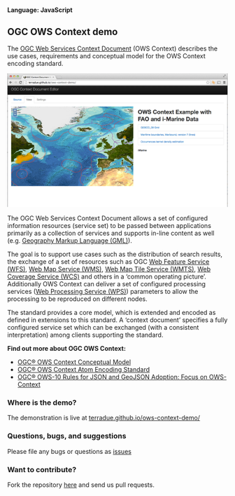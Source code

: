 
#### Language: JavaScript
## OGC OWS Context demo

The [OGC Web Services Context Document](http://www.opengeospatial.org/standards/owc) (OWS Context) describes the use cases, requirements and conceptual model for the OWS Context encoding standard. 

![OWS Context demo](https://github.com/Terradue/ows-context-demo/raw/master/src/main/resources/ows-context-imarine.png)

The OGC Web Services Context Document allows a set of configured information resources (service set) to be passed between applications primarily as a collection of services and supports in-line content as well (e.g. [Geography Markup Language (GML)](http://www.opengeospatial.org/standards/gml)). 

The goal is to support use cases such as the distribution of search results, the exchange of a set of resources such as OGC [Web Feature Service (WFS)](http://www.opengeospatial.org/standards/wfs), [Web Map Service (WMS)](http://www.opengeospatial.org/standards/wms), [Web Map Tile Service (WMTS)](http://www.opengeospatial.org/standards/wmts), [Web Coverage Service (WCS)](http://www.opengeospatial.org/standards/wcs) and others in a ‘common operating picture’. Additionally OWS Context can deliver a set of configured processing services ([Web Processing Service (WPS)](http://www.opengeospatial.org/standards/wps)) parameters to allow the processing to be reproduced on different nodes. 

The standard provides a core model, which is extended and encoded as defined in extensions to this standard. A ‘context document’ specifies a fully configured service set which can be exchanged (with a consistent interpretation) among clients supporting the standard. 

**Find out more about OGC OWS Context:**

* [OGC® OWS Context Conceptual Model](https://portal.opengeospatial.org/files/?artifact_id=55182)
* [OGC® OWS Context Atom Encoding Standard](https://portal.opengeospatial.org/files/?artifact_id=55183)
* [OGC® OWS-10 Rules for JSON and GeoJSON Adoption: Focus on OWS-Context](https://portal.opengeospatial.org/files/?artifact_id=57477)

### Where is the demo?

The demonstration is live at [terradue.github.io/ows-context-demo/](http://terradue.github.io/ows-context-demo)

### Questions, bugs, and suggestions

Please file any bugs or questions as [issues](https://github.com/Terradue/ows-context-demo/issues/new) 

### Want to contribute?

Fork the repository [here](https://github.com/Terradue/ows-context-demo/fork) and send us pull requests.

